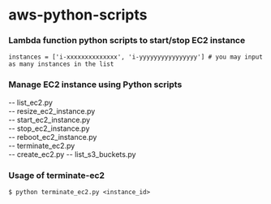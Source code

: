 # aws-python-scripts
### Lambda function python scripts to start/stop EC2 instance
    
    instances = ['i-xxxxxxxxxxxxxx', 'i-yyyyyyyyyyyyyyyy'] # you may input as many instances in the list
    
### Manage EC2 instance using Python scripts
    
   -- list_ec2.py   
   -- resize_ec2_instance.py   
   -- start_ec2_instance.py   
   -- stop_ec2_instance.py    
   -- reboot_ec2_instance.py  
   -- terminate_ec2.py  
   -- create_ec2.py
   -- list_s3_buckets.py

### Usage of terminate-ec2
    $ python terminate_ec2.py <instance_id>  